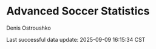 # Advanced Soccer Statistics
Denis Ostroushko

<!-- gfm -->

Last successful data update: 2025-09-09 16:15:34 CST
